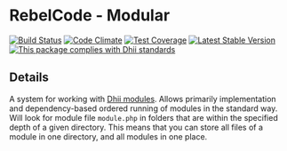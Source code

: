 # RebelCode - Modular

[![Build Status](https://travis-ci.org/RebelCode/modular.svg?branch=develop)](https://travis-ci.org/RebelCode/modular)
[![Code Climate](https://codeclimate.com/github/RebelCode/modular/badges/gpa.svg)](https://codeclimate.com/github/RebelCode/modular)
[![Test Coverage](https://codeclimate.com/github/RebelCode/modular/badges/coverage.svg)](https://codeclimate.com/github/RebelCode/modular/coverage)
[![Latest Stable Version](https://poser.pugx.org/rebelcode/modular/version)](https://packagist.org/packages/rebelcode/modular)
[![This package complies with Dhii standards](https://img.shields.io/badge/Dhii-Compliant-green.svg?style=flat-square)][Dhii]

## Details
A system for working with [Dhii modules][dhii/module-interface]. Allows primarily implementation and dependency-based
ordered running of modules in the standard way. Will look for module file `module.php` in folders that are within the
specified depth of a given directory. This means that you can store all files of a module in one directory, and all
modules in one place.

[Dhii]:                                         https://github.com/Dhii/dhii
[dhii/module-interface]:                        https://github.com/Dhii/module-interface
